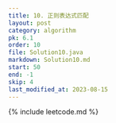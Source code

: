 ```yaml
---
title: 10. 正则表达式匹配
layout: post
category: algorithm
pk: 6.1
order: 10
file: Solution10.java
markdown: Solution10.md
start: 50
end: -1
skip: 4
last_modified_at: 2023-08-15
---
```


{% include leetcode.md %}